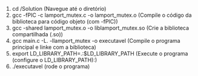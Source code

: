 1. cd /Solution (Navegue até o diretório)
2. gcc -fPIC -c lamport_mutex.c -o lamport_mutex.o (Compile o código da biblioteca para código objeto (com -fPIC))
3. gcc -shared lamport_mutex.o -o liblamport_mutex.so (Crie a biblioteca compartilhada (.so))
4. gcc main.c -L. -llamport_mutex -o executavel (Compile o programa principal e linke com a biblioteca)
5. export LD_LIBRARY_PATH=.:$LD_LIBRARY_PATH (Execute o programa (configure o LD_LIBRARY_PATH):)
6. ./executavel (rode o programa)